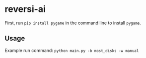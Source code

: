 # reversi-ai

First, run `pip install pygame` in the command line to install `pygame`.

## Usage

Example run command: `python main.py -b most_disks -w manual`
